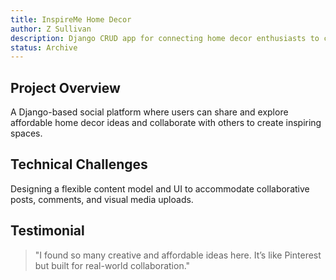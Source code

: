 ```yaml
---
title: InspireMe Home Decor
author: Z Sullivan
description: Django CRUD app for connecting home decor enthusiasts to collaborate on budget-friendly and creative solutions.
status: Archive
---
```


## Project Overview

A Django-based social platform where users can share and explore affordable home decor ideas and collaborate with others to create inspiring spaces.

## Technical Challenges

Designing a flexible content model and UI to accommodate collaborative posts, comments, and visual media uploads.

## Testimonial

> "I found so many creative and affordable ideas here. It’s like Pinterest but built for real-world collaboration."
